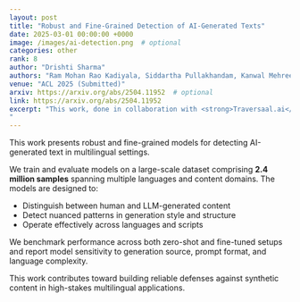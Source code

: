 ```yaml
---
layout: post
title: "Robust and Fine-Grained Detection of AI-Generated Texts"
date: 2025-03-01 00:00:00 +0000
image: /images/ai-detection.png  # optional
categories: other
rank: 8
author: "Drishti Sharma"
authors: "Ram Mohan Rao Kadiyala, Siddartha Pullakhandam, Kanwal Mehreen, <strong>Drishti Sharma</strong>, Siddhant Gupta, Jebish Purbey, Ashay Srivastava, Subhasya TippaReddy, Arvind Reddy Bobbili, Suraj Telugara Chandrashekhar, Modabbir Adeeb, Srinadh Vura, Hamza Farooq"
venue: "ACL 2025 (Submitted)"
arxiv: https://arxiv.org/abs/2504.11952  # optional
link: https://arxiv.org/abs/2504.11952
excerpt: "This work, done in collaboration with <strong>Traversaal.ai</strong>, presents robust, fine-grained models for detecting AI-generated text in multilingual contexts, trained and evaluated on a large-scale dataset of 2.4 million samples spanning various languages and content domains. The models are designed to distinguish between human- and LLM-generated content, detect subtle patterns in generation style and structure, and function effectively across diverse languages and scripts. Performance is benchmarked in both zero-shot and fine-tuned settings, with analysis of model sensitivity to generation source, prompt format, and language complexity. This research advances the development of reliable defenses against synthetic content in high-stakes multilingual applications.
"
---
```


This work presents robust and fine-grained models for detecting AI-generated text in multilingual settings.

We train and evaluate models on a large-scale dataset comprising **2.4 million samples** spanning multiple languages and content domains. The models are designed to:

- Distinguish between human and LLM-generated content
- Detect nuanced patterns in generation style and structure
- Operate effectively across languages and scripts

We benchmark performance across both zero-shot and fine-tuned setups and report model sensitivity to generation source, prompt format, and language complexity.

This work contributes toward building reliable defenses against synthetic content in high-stakes multilingual applications.

